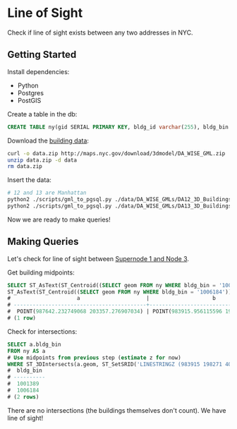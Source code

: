 # Line of Sight

Check if line of sight exists between any two addresses in NYC.

## Getting Started

Install dependencies:

- Python
- Postgres
- PostGIS

Create a table in the db:

```sql
CREATE TABLE ny(gid SERIAL PRIMARY KEY, bldg_id varchar(255), bldg_bin varchar(255), geom GEOMETRY('MULTIPOLYGONZ', 2263))
```

Download the [building data](https://www1.nyc.gov/site/doitt/initiatives/3d-building.page):

```bash
curl -o data.zip http://maps.nyc.gov/download/3dmodel/DA_WISE_GML.zip
unzip data.zip -d data
rm data.zip
```

Insert the data:

```bash
# 12 and 13 are Manhattan
python2 ./scripts/gml_to_pgsql.py ./data/DA_WISE_GMLs/DA12_3D_Buildings_Merged.gml ny | psql db
python2 ./scripts/gml_to_pgsql.py ./data/DA_WISE_GMLs/DA13_3D_Buildings_Merged.gml ny | psql db
```

Now we are ready to make queries!

## Making Queries

Let's check for line of sight between [Supernode 1 and Node 3](https://www.nycmesh.net/map/nodes/227-3).

Get building midpoints:

```sql
SELECT ST_AsText(ST_Centroid((SELECT geom FROM ny WHERE bldg_bin = '1001389'))) as a,
ST_AsText(ST_Centroid((SELECT geom FROM ny WHERE bldg_bin = '1006184'))) as b;
#                     a                     |                    b
# ------------------------------------------+------------------------------------------
#  POINT(987642.232749068 203357.276907034) | POINT(983915.956115596 198271.837494287)
# (1 row)
```

Check for intersections:

```sql
SELECT a.bldg_bin
FROM ny AS a
# Use midpoints from previous step (estimate z for now)
WHERE ST_3DIntersects(a.geom, ST_SetSRID('LINESTRINGZ (983915 198271 400, 987642 203357 100)'::geometry, 2263));
#  bldg_bin
# ----------
#  1001389
#  1006184
# (2 rows)
```

There are no intersections (the buildings themselves don't count). We have line of sight!
